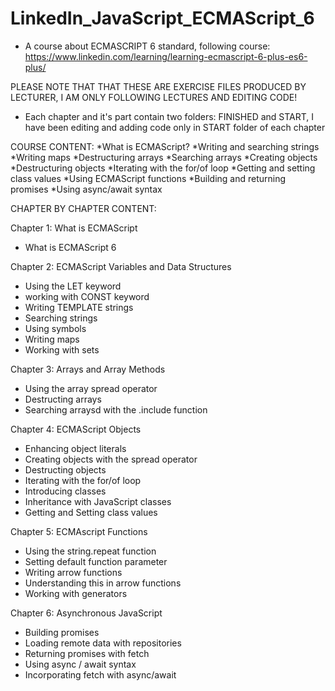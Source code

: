 # LinkedIn_JavaScript_ECMAScript_6

- A course about ECMASCRIPT 6 standard, following course: https://www.linkedin.com/learning/learning-ecmascript-6-plus-es6-plus/ 

PLEASE NOTE THAT THAT THESE ARE EXERCISE FILES PRODUCED BY LECTURER, I AM ONLY FOLLOWING LECTURES AND EDITING CODE!

- Each chapter and it's part contain two folders: FINISHED and START, I have been editing and adding code only in START folder of each chapter

COURSE CONTENT:
*What is ECMAScript?
*Writing and searching strings
*Writing maps
*Destructuring arrays
*Searching arrays
*Creating objects
*Destructuring objects
*Iterating with the for/of loop
*Getting and setting class values
*Using ECMAScript functions
*Building and returning promises
*Using async/await syntax

CHAPTER BY CHAPTER CONTENT:

Chapter 1: What is ECMAScript
- What is ECMAScript 6

Chapter 2: ECMAScript Variables and Data Structures

- Using the LET keyword
- working with CONST keyword
- Writing TEMPLATE strings
- Searching strings
- Using symbols
- Writing maps
- Working with sets

Chapter 3: Arrays and Array Methods
- Using the array spread operator
- Destructing arrays
- Searching arraysd with the .include function

Chapter 4: ECMAScript Objects
- Enhancing object literals
- Creating objects with the spread operator
- Destructing objects
- Iterating with the for/of loop
- Introducing classes
- Inheritance with JavaScript classes
- Getting and Setting class values

Chapter 5: ECMAscript Functions
- Using the string.repeat function
- Setting default function parameter
- Writing arrow functions
- Understanding this in arrow functions
- Working with generators

Chapter 6: Asynchronous JavaScript
- Building promises
- Loading remote data with repositories
- Returning promises with fetch
- Using async / await syntax
- Incorporating fetch with async/await
